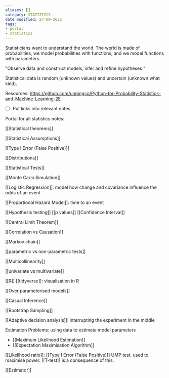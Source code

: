 ```yaml
---
aliases: []
category: STATISTICS
date modified: 27-09-2025
tags:
- portal
- statistics
---
```

Statisticians want to understand the world. The world is made of probabilities, we model probabilities with functions, and we model functions with parameters.

"Observe data and construct models, infer and refine hypotheses "

Statistical data is random (unknown values) and uncertain (unknown what kind).

Resources:
https://github.com/unpingco/Python-for-Probability-Statistics-and-Machine-Learning-2E
- [ ] Put links into relevant notes

Portal for all statistics notes:

[[Statistical theorems]]

[[Statistical Assumptions]]

[[Type I Error (False Positive)]]

[[Distributions]]

[[Statistical Tests]]

[[Monte Carlo Simulation]]

[[Logistic Regression]]: model how change and covariance influence the odds of an event

[[Proportional Hazard Model]]: time to an event

[[Hypothesis testing]]
[[p values]]
[[Confidence Interval]]

[[Central Limit Theorem]]

[[Correlation vs Causation]]

[[Markov chain]]

[[parametric vs non-parametric tests]]

[[Multicollinearity]]

[[univariate vs multivariate]]

[[R]]
[[tidyverse]]: visualisation in R

[[Over parameterised models]]

[[Casual Inference]]

[[Bootstrap Sampling]]

[[Adaptive decision analysis]]: interrupting the experiment in the middle

Estimation Problems: using data to estimate model parameters
- [[Maximum Likelihood Estimation]]
- [[Expectation Maximisation Algorithm]]

[[Likelihood ratio]]: [[Type I Error (False Positive)]] UMP test. used to maximise power. [[T-test]] is a consequence of this.

[[Estimator]]

